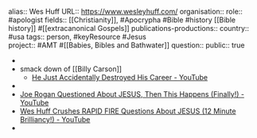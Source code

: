 alias:: Wes Huff
URL:: https://www.wesleyhuff.com/
organisation::
role:: #apologist 
fields:: [[Christianity]], #Apocrypha #Bible #history [[Bible history]] #[[extracanonical Gospels]]
publications-productions:: 
country:: #usa 
tags:: person, #keyResource #Jesus  
project:: #AMT #[[Babies, Bibles and Bathwater]] 
question::
public:: true

-
- smack down of [[Billy Carson]]
	- [He Just Accidentally Destroyed His Career - YouTube](https://www.youtube.com/watch?v=8YXtKBOg44w)
-
- [Joe Rogan Questioned About JESUS, Then This Happens (Finally!) - YouTube](https://www.youtube.com/watch?v=UCNjyZi6YGY)
- [Wes Huff Crushes RAPID FIRE Questions About JESUS (12 Minute Brilliancy!) - YouTube](https://www.youtube.com/watch?v=PP9-UfMKQd0)
-